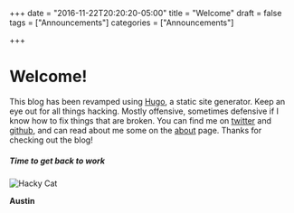 +++
date = "2016-11-22T20:20:20-05:00"
title = "Welcome"
draft = false
tags = ["Announcements"]
categories = ["Announcements"]

+++

# Welcome!

This blog has been revamped using [Hugo](gohugo.io), a static site generator. Keep an eye out for all things hacking. Mostly offensive, sometimes defensive if I know how to fix things that are broken. You can find me on [twitter](https://twitter.com/a_snair) and [github](https://github.com/asnair), and can read about me some on the [about](/about) page. Thanks for checking out the blog!

##### Time to get back to work
![Hacky Cat](https://media.giphy.com/media/o0vwzuFwCGAFO/giphy.gif)

**Austin**
